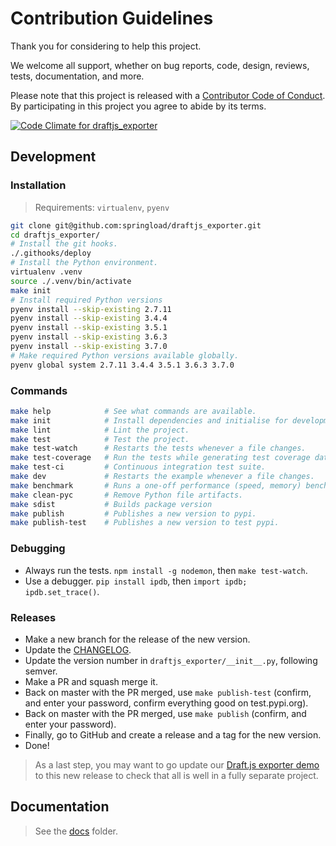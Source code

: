 # Contribution Guidelines

Thank you for considering to help this project.

We welcome all support, whether on bug reports, code, design, reviews, tests, documentation, and more.

Please note that this project is released with a [Contributor Code of Conduct](docs/CODE_OF_CONDUCT.md). By participating in this project you agree to abide by its terms.

[![Code Climate for draftjs_exporter](https://codeclimate.com/github/springload/draftjs_exporter/badges/gpa.svg)](https://codeclimate.com/github/springload/draftjs_exporter)

## Development

### Installation

> Requirements: `virtualenv`, `pyenv`

```sh
git clone git@github.com:springload/draftjs_exporter.git
cd draftjs_exporter/
# Install the git hooks.
./.githooks/deploy
# Install the Python environment.
virtualenv .venv
source ./.venv/bin/activate
make init
# Install required Python versions
pyenv install --skip-existing 2.7.11
pyenv install --skip-existing 3.4.4
pyenv install --skip-existing 3.5.1
pyenv install --skip-existing 3.6.3
pyenv install --skip-existing 3.7.0
# Make required Python versions available globally.
pyenv global system 2.7.11 3.4.4 3.5.1 3.6.3 3.7.0
```

### Commands

```sh
make help            # See what commands are available.
make init            # Install dependencies and initialise for development.
make lint            # Lint the project.
make test            # Test the project.
make test-watch      # Restarts the tests whenever a file changes.
make test-coverage   # Run the tests while generating test coverage data.
make test-ci         # Continuous integration test suite.
make dev             # Restarts the example whenever a file changes.
make benchmark       # Runs a one-off performance (speed, memory) benchmark.
make clean-pyc       # Remove Python file artifacts.
make sdist           # Builds package version
make publish         # Publishes a new version to pypi.
make publish-test    # Publishes a new version to test pypi.
```

### Debugging

* Always run the tests. `npm install -g nodemon`, then `make test-watch`.
* Use a debugger. `pip install ipdb`, then `import ipdb; ipdb.set_trace()`.

### Releases

* Make a new branch for the release of the new version.
* Update the [CHANGELOG](https://github.com/springload/draftjs_exporter/CHANGELOG.md).
* Update the version number in `draftjs_exporter/__init__.py`, following semver.
* Make a PR and squash merge it.
* Back on master with the PR merged, use `make publish-test` (confirm, and enter your password, confirm everything good on test.pypi.org).
* Back on master with the PR merged, use `make publish` (confirm, and enter your password).
* Finally, go to GitHub and create a release and a tag for the new version.
* Done!

> As a last step, you may want to go update our [Draft.js exporter demo](https://github.com/springload/draftjs_exporter_demo) to this new release to check that all is well in a fully separate project.

## Documentation

> See the [docs](https://github.com/springload/draftjs_exporter/tree/master/docs) folder.
